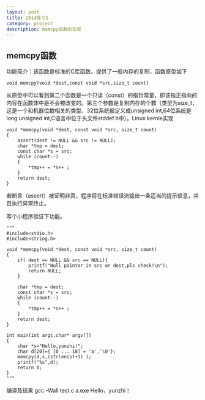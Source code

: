 ```yaml
---
layout: post
title: 2014练习1
category: project
description: memcpy函数的实现
---
```


##  memcpy函数

功能简介：该函数是标准的C库函数。提供了一般内存的复制，函数原型如下

	void memcpy(void *dest,const void *src,size_t count)

从原型中可以看到第二个函数是一个只读（const）的指针常量，即该指正指向的内容在函数体中是不会被改变的。第三个参数是复制内存的个数（类型为size_t，这是一个和机器位数相关的类型，32位系统被定义成unsigned int,64位系统是long unsigned int,C语言中位于头文件stddef.h中）。Linux kernle实现

	void *memcpy(void *dest, const void *src, size_t count)
	{
		assert(dest != NULL && src != NULL);
		char *tmp = dest;
		const char *s = src;
		while (count--)
		{
			*tmp++ = *s++ ;
		}
		return dest;
	}

若断言（assert）被证明非真，程序将在标准错误流输出一条适当的提示信息，并且执行异常终止。

写个小程序验证下功能。


	"""
	#include<stdio.h>
	#include<string.h>

	void *memcpy(void *dest, const void *src, size_t count)
	{
		if( dest == NULL && src == NULL){
			printf("Null pointer in src or dest,pls check!\n");
			return NULL;
		}

		char *tmp = dest;
		const char *s = src;
		while (count--)
		{
			*tmp++ = *s++ ;
		}
		return dest;
	}

	int main(int argc,char* argv[])
	{
		char *s="Hello,yunzhi!";
		char d[20]={ [0 ... 18] = 'a','\0'};
		memcpy(d,s,(strlen(s)+1) );
		printf("%s",d);
		return 0;
	}
	"""

编译及结果
gcc -Wall test.c
a.exe
Hello，yunzhi！
